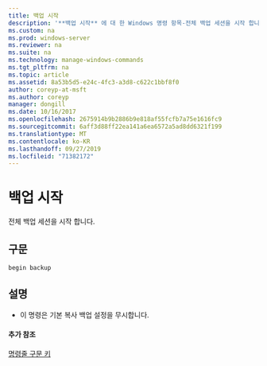 ```yaml
---
title: 백업 시작
description: '**백업 시작** 에 대 한 Windows 명령 항목-전체 백업 세션을 시작 합니다.'
ms.custom: na
ms.prod: windows-server
ms.reviewer: na
ms.suite: na
ms.technology: manage-windows-commands
ms.tgt_pltfrm: na
ms.topic: article
ms.assetid: 8a53b5d5-e24c-4fc3-a3d8-c622c1bbf8f0
author: coreyp-at-msft
ms.author: coreyp
manager: dongill
ms.date: 10/16/2017
ms.openlocfilehash: 2675914b9b2886b9e818af55fcfb7a75e1616fc9
ms.sourcegitcommit: 6aff3d88ff22ea141a6ea6572a5ad8dd6321f199
ms.translationtype: MT
ms.contentlocale: ko-KR
ms.lasthandoff: 09/27/2019
ms.locfileid: "71382172"
---
```

# <a name="begin-backup"></a>백업 시작



전체 백업 세션을 시작 합니다.

## <a name="syntax"></a>구문

```
begin backup
```

## <a name="remarks"></a>설명

-   이 명령은 기본 복사 백업 설정을 무시합니다.

#### <a name="additional-references"></a>추가 참조

[명령줄 구문 키](command-line-syntax-key.md)